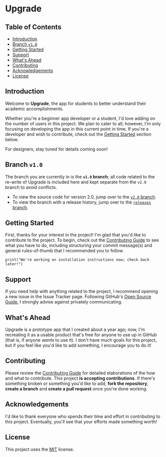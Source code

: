 # Upgrade

## Table of Contents
- [Introduction](#introduction)
- [Branch `v1.0`](#branch-v1.0)
- [Getting Started](#getting-started)
- [Support](#support)
- [What's Ahead](#whats-ahead)
- [Contributing](#contributing)
- [Acknowledgements](#acknowledgements)
- [License](#license)

## Introduction
Welcome to **Upgrade**, the app for students to better understand their academic accomplishments.

Whether you're a beginner app developer or a student, I'd love adding on the number of users in this project. We plan to cater to all; however, I'm only focusing on developing the app in this current point in time. If you're a developer and wish to contribute, check out the [Getting Started](#getting-started) section below.

For designers, stay tuned for details coming soon!

## Branch `v1.0`

The branch you are currently in is the **`v1.0` branch**; all code related to the re-write of Upgrade is included here and kept separate from the `v2.0` branch to avoid conflicts.

- To view the source code for version 2.0, jump over to the [`v2.0` branch](https://github.com/arashnrim/Upgrade/).
- To view the branch with a release history, jump over to the [`releases` branch](https://github.com/arashnrim/Upgrade/tree/releases).

## Getting Started
First, thanks for your interest in the project! I'm glad that you'd like to contribute to the project. To begin, check out the [Contributing Guide](CONTRIBUTING.md) to see what you have to do, including structuring your commit message(s) and general rules-of-thumb that I recommended you to follow.

```print("We're working on installation instructions now; check back later!")```

## Support
If you need help with anything related to the project, I recommend opening a new issue in the Issue Tracker page. Following GitHub's [Open Source Guide](https://www.opensource.guide), I strongly advise against privately communicating.

## What's Ahead
Upgrade is a prototype app that I created about a year ago; now, I'm recreating it as a usable product that's free for anyone to use up in GitHub (that is, if anyone *wants* to use it). I don't have much goals for this project, but if you feel like you'd like to add something, I encourage you to do it!

## Contributing
Please review the [Contributing Guide](CONTRIBUTING.md) for detailed elaborations of the how and what to contribute.
This project **is accepting contributions**. If there's something broken or something you'd like to add, **fork the repository**, **create a branch** and **create a pull request** once you're done working.

## Acknowledgements
I'd like to thank everyone who spends their time and effort in contributing to this project. Eventually, you'll see that your efforts made something worth!

## License
This project uses the [MIT](https://spdx.org/licenses/MIT.html) license.